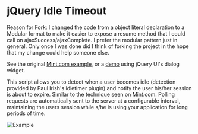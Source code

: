 # jQuery Idle Timeout

Reason for Fork: 
I changed the code from a object literal declaration to a Modular format to make it easier to expose a resume method that I could call on ajaxSuccess/ajaxComplete. I prefer the modular pattern just in general. Only once I was done did I think of forking the project in the hope that my change could help someone else.

See the original [Mint.com example](http://www.erichynds.com/examples/jquery-idle-timeout/example-mint.htm), or a [demo](http://www.erichynds.com/examples/jquery-idle-timeout/example-dialog.htm) using jQuery UI's dialog widget.

This script allows you to detect when a user becomes idle (detection provided by Paul Irish's idletimer plugin) and notify the user his/her session
is about to expire.  Similar to the technique seen on Mint.com.  Polling requests are automatically sent to the server at a configurable
interval, maintaining the users session while s/he is using your application for long periods of time.

![Example](http://www.erichynds.com/examples/jquery-idle-timeout/screenshot.gif)
